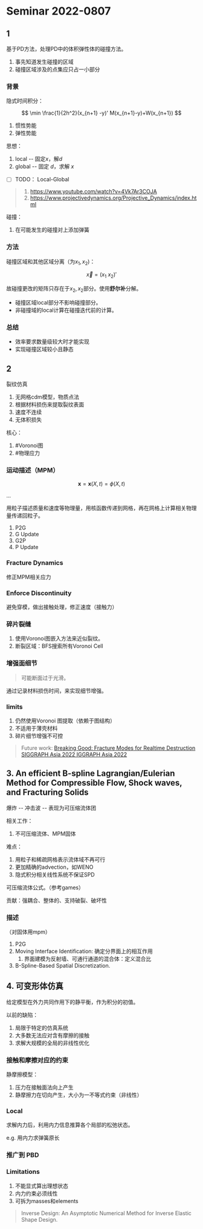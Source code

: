 # Seminar 2022-0807

## 1

基于PD方法，处理PD中的体积弹性体的碰撞方法。

1. 事先知道发生碰撞的区域
2. 碰撞区域涉及的点集应只占一小部分

### 背景

隐式时间积分：

$$
\min \frac{1}{2h^2}(x_{n+1} -y)' M(x_{n+1}-y)+W(x_{n+1})
$$

1. 惯性势能
2. 弹性势能

思想：

1. local -- 固定$x$，解$d$
2. global -- 固定 $d$，求解 $x$

- [ ] TODO： Local-Global

> 1. https://www.youtube.com/watch?v=4Vk7Ar3COJA
> 2. https://www.projectivedynamics.org/Projective_Dynamics/index.html

碰撞：

1. 在可能发生的碰撞对上添加弹簧

### 方法

碰撞区域和其他区域分离（为$x_1, x_2$)：

$$
\vec x = (x_1~x_2)'
$$

故碰撞更改的矩阵只存在于$x_2,x_2$部分。使用**舒尔补**分解。

- 碰撞区域local部分不影响碰撞部分。
- 非碰撞域的local计算在碰撞迭代前的计算。

### 总结

- 效率要求数量级较大时才能实现
- 实现碰撞区域较小且静态

## 2

裂纹仿真

1. 无网格cdm模型，物质点法
2. 根据材料损伤来提取裂纹表面
3. 速度不连续
4. 无体积损失

核心：

1. #Voronoi图
2. #物理应力

### 运动描述（MPM）

$$
\mathbf x = \mathbf x(X, t) = \phi (X, t)
$$

...

用粒子描述质量和速度等物理量，用核函数传递到网格，再在网格上计算相关物理量传递回粒子。

1. P2G
2. G Update
3. G2P
4. P Update

### Fracture Dynamics

修正MPM相关应力

### Enforce Discontinuity

避免穿模，做出接触处理，修正速度（接触力）

### 碎片裂缝

1. 使用Voronoi图嵌入方法来近似裂纹。
2. 断裂区域：BFS搜索所有Voronoi Cell

### 增强面细节

> 可能断面过于光滑。

通过记录材料损伤时间，来实现细节增强。

### limits

1. 仍然使用Voronoi 图提取（依赖于图结构）
2. 不适用于薄壳材料
3. 碎片细节增强不可控

> Future work: [Breaking Good: Fracture Modes for Realtime Destruction SIGGRAPH Asia 2022 IGGRAPH Asia 2022](https://dl.acm.org/doi/10.1145/3549540)

## 3. An efficient B-spline Lagrangian/Eulerian Method for Compressible Flow, Shock waves, and Fracturing Solids

爆炸 -- 冲击波 -- 表现为可压缩流体团

相关工作：

1. 不可压缩流体、MPM固体

难点：

1. 用粒子和稀疏网格表示流体域不再可行
2. 更加精确的advection，如WENO
3. 隐式积分相关线性系统不保证SPD

可压缩流体公式。（参考games）

贡献：强耦合、整体的、支持破裂、破坏性

### 描述

（对固体用mpm）

1. P2G
2. Moving Interface Identification: 确定分界面上的相互作用
    1. 界面建模为反射墙、可通行通道的混合体：定义混合比
3. B-Spline-Based Spatial Discretization.

## 4. 可变形体仿真

给定模型在外力共同作用下的静平衡，作为积分的初值。

以前的缺陷：

1. 局限于特定的仿真系统
2. 大多数无法应对含有摩擦的接触
3. 求解大规模的全局的非线性优化

### 接触和摩擦对应的约束

静摩擦模型：

1. 压力在接触面法向上产生
2. 静摩擦力在切向产生，大小为一不等式约束（非线性）

### Local

求解内力后，利用内力信息推算各个局部的松弛状态。

e.g. 用内力求弹簧原长

### 推广到 PBD

### Limitations

1. 不能显式算出理想状态
2. 内力约束必须线性
3. 可拆为masses和elements

> Inverse Design: An Asymptotic Numerical Method for Inverse Elastic Shape Design.

